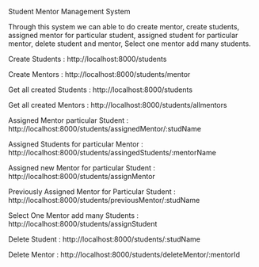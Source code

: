 Student Mentor Management System 

Through this system we can able to do create mentor, create students, assigned mentor for particular student,  assigned student for particular mentor, delete student and mentor, Select one mentor add many students.

Create Students : http://localhost:8000/students

Create Mentors : http://localhost:8000/students/mentor

Get all created Students : http://localhost:8000/students

Get all created Mentors : http://localhost:8000/students/allmentors

Assigned Mentor particular Student : http://localhost:8000/students/assignedMentor/:studName

Assigned Students for particular Mentor : http://localhost:8000/students/assingedStudents/:mentorName

Assigned new Mentor for particular Student : http://localhost:8000/students/assignMentor 

Previously Assigned Mentor for Particular Student : http://localhost:8000/students/previousMentor/:studName

Select One Mentor add many Students : http://localhost:8000/students/assignStudent

Delete Student : http://localhost:8000/students/:studName

Delete Mentor : http://localhost:8000/students/deleteMentor/:mentorId

